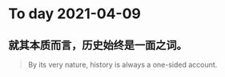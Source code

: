 
# To day 2021-04-09


## 就其本质而言，历史始终是一面之词。
> By its very nature, history is always a one-sided account.

    